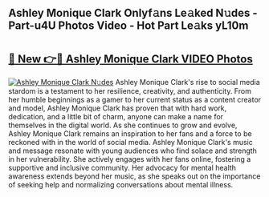 ## Ashley Monique Clark Onlyf𝚊ns Le𝚊ked N𝚞des - Part-u4U Photos Video - Hot Part Le𝚊ks yL10m

# <h2><a href="http://ac20045.deff.icu/?id=Ashley+Monique+Clark">🔗 New 👉🔴 Ashley Monique Clark VIDEO Photos</a></h2>

[![Ashley Monique Clark N𝚞des](https://i.imgur.com/rIISA9y.gif)](http://ac20045.deff.icu/?id=Ashley+Monique+Clark)
Ashley Monique Clark's rise to social media stardom is a testament to her resilience, creativity, and authenticity. From her humble beginnings as a gamer to her current status as a content creator and model, Ashley Monique Clark has proven that with hard work, dedication, and a little bit of charm, anyone can make a name for themselves in the digital world. As she continues to grow and evolve, Ashley Monique Clark remains an inspiration to her fans and a force to be reckoned with in the world of social media. Ashley Monique Clark's music and message resonate with young audiences who find solace and strength in her vulnerability. She actively engages with her fans online, fostering a supportive and inclusive community. Her advocacy for mental health awareness extends beyond her music, as she speaks out on the importance of seeking help and normalizing conversations about mental illness.
